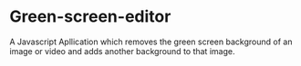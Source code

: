 # Green-screen-editor

A Javascript Apllication which removes the green screen background of an image or video and adds another background to that image.
